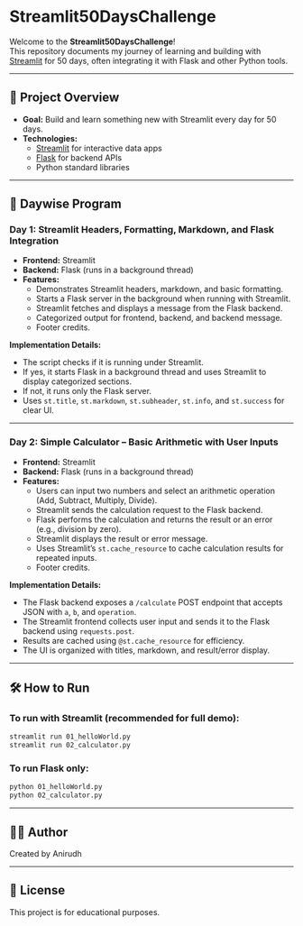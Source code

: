 # Streamlit50DaysChallenge

Welcome to the **Streamlit50DaysChallenge**!  
This repository documents my journey of learning and building with [Streamlit](https://streamlit.io/) for 50 days, often integrating it with Flask and other Python tools.

---

## 🚀 Project Overview

- **Goal:** Build and learn something new with Streamlit every day for 50 days.
- **Technologies:**  
  - [Streamlit](https://streamlit.io/) for interactive data apps  
  - [Flask](https://flask.palletsprojects.com/) for backend APIs  
  - Python standard libraries

---

## 📅 Daywise Program

### Day 1: Streamlit Headers, Formatting, Markdown, and Flask Integration

- **Frontend:** Streamlit
- **Backend:** Flask (runs in a background thread)
- **Features:**
  - Demonstrates Streamlit headers, markdown, and basic formatting.
  - Starts a Flask server in the background when running with Streamlit.
  - Streamlit fetches and displays a message from the Flask backend.
  - Categorized output for frontend, backend, and backend message.
  - Footer credits.

**Implementation Details:**
- The script checks if it is running under Streamlit.
- If yes, it starts Flask in a background thread and uses Streamlit to display categorized sections.
- If not, it runs only the Flask server.
- Uses `st.title`, `st.markdown`, `st.subheader`, `st.info`, and `st.success` for clear UI.

---

### Day 2: Simple Calculator – Basic Arithmetic with User Inputs

- **Frontend:** Streamlit
- **Backend:** Flask (runs in a background thread)
- **Features:**
  - Users can input two numbers and select an arithmetic operation (Add, Subtract, Multiply, Divide).
  - Streamlit sends the calculation request to the Flask backend.
  - Flask performs the calculation and returns the result or an error (e.g., division by zero).
  - Streamlit displays the result or error message.
  - Uses Streamlit’s `st.cache_resource` to cache calculation results for repeated inputs.
  - Footer credits.

**Implementation Details:**
- The Flask backend exposes a `/calculate` POST endpoint that accepts JSON with `a`, `b`, and `operation`.
- The Streamlit frontend collects user input and sends it to the Flask backend using `requests.post`.
- Results are cached using `@st.cache_resource` for efficiency.
- The UI is organized with titles, markdown, and result/error display.

---

## 🛠️ How to Run

### To run with Streamlit (recommended for full demo):

```sh
streamlit run 01_helloWorld.py
streamlit run 02_calculator.py
```

### To run Flask only:

```sh
python 01_helloWorld.py
python 02_calculator.py
```

---

## 👨‍💻 Author

Created by Anirudh

---

## 📌 License

This project is for educational purposes.